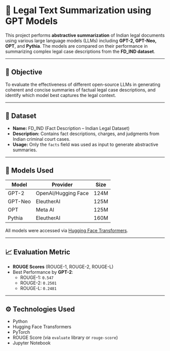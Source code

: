 # 🧾 Legal Text Summarization using GPT Models

This project performs **abstractive summarization** of Indian legal documents using various large language models (LLMs) including **GPT-2, GPT-Neo, OPT**, and **Pythia**. The models are compared on their performance in summarizing complex legal case descriptions from the **FD_IND dataset**.

---

## 📌 Objective

To evaluate the effectiveness of different open-source LLMs in generating coherent and concise summaries of factual legal case descriptions, and identify which model best captures the legal context.

---

## 📂 Dataset

- **Name:** FD_IND (Fact Description – Indian Legal Dataset)
- **Description:** Contains fact descriptions, charges, and judgments from Indian criminal court cases.
- **Usage:** Only the `facts` field was used as input to generate abstractive summaries.

---

## 🧠 Models Used

| Model     | Provider         | Size     |
|-----------|------------------|----------|
| GPT-2     | OpenAI/Hugging Face | 124M     |
| GPT-Neo   | EleutherAI        | 125M     |
| OPT       | Meta AI           | 125M     |
| Pythia    | EleutherAI        | 160M     |

All models were accessed via [Hugging Face Transformers](https://huggingface.co/transformers/).

---

## 📈 Evaluation Metric

- **ROUGE Scores** (ROUGE-1, ROUGE-2, ROUGE-L)
- Best Performance by **GPT-2**:
  - ROUGE-1: `0.547`
  - ROUGE-2: `0.2501`
  - ROUGE-L: `0.2481`

---

## ⚙️ Technologies Used

- Python
- Hugging Face Transformers
- PyTorch
- ROUGE Score (via `evaluate` library or `rouge-score`)
- Jupyter Notebook
